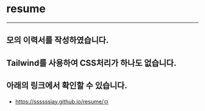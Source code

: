 # resume
___
## 모의 이력서를 작성하였습니다.
## Tailwind를 사용하여 CSS처리가 하나도 없습니다.
## 아래의 링크에서 확인할 수 있습니다.
* https://ssssssjay.github.io/resume/ㅁ
